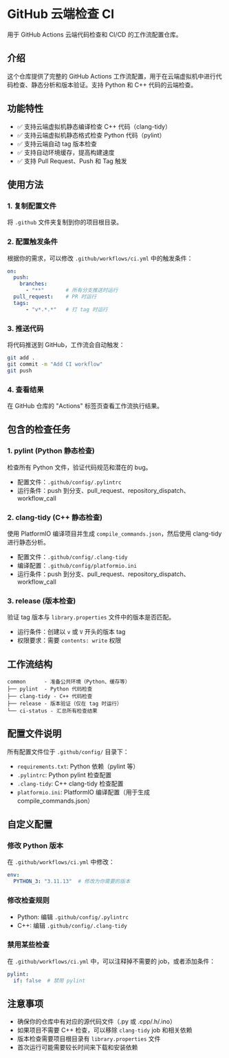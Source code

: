 
# GitHub 云端检查 CI

用于 GitHub Actions 云端代码检查和 CI/CD 的工作流配置仓库。

## 介绍

这个仓库提供了完整的 GitHub Actions 工作流配置，用于在云端虚拟机中进行代码检查、静态分析和版本验证。支持 Python 和 C++ 代码的云端检查。

## 功能特性

- ✅ 支持云端虚拟机静态编译检查 C++ 代码（clang-tidy）
- ✅ 支持云端虚拟机静态格式检查 Python 代码（pylint）
- ✅ 支持云端自动 tag 版本检查
- ✅ 支持自动环境缓存，提高构建速度
- ✅ 支持 Pull Request、Push 和 Tag 触发

## 使用方法

### 1. 复制配置文件

将 `.github` 文件夹复制到你的项目根目录。

### 2. 配置触发条件

根据你的需求，可以修改 `.github/workflows/ci.yml` 中的触发条件：

```yaml
on: 
  push:
    branches:
      - "**"       # 所有分支推送时运行
  pull_request:    # PR 时运行
  tags:
      - "v*.*.*"   # 打 tag 时运行
```

### 3. 推送代码

将代码推送到 GitHub，工作流会自动触发：

```bash
git add .
git commit -m "Add CI workflow"
git push
```

### 4. 查看结果

在 GitHub 仓库的 "Actions" 标签页查看工作流执行结果。

## 包含的检查任务

### 1. pylint (Python 静态检查)

检查所有 Python 文件，验证代码规范和潜在的 bug。

- 配置文件：`.github/config/.pylintrc`
- 运行条件：push 到分支、pull_request、repository_dispatch、workflow_call

### 2. clang-tidy (C++ 静态检查)

使用 PlatformIO 编译项目并生成 `compile_commands.json`，然后使用 clang-tidy 进行静态分析。

- 配置文件：`.github/config/.clang-tidy`
- 编译配置：`.github/config/platformio.ini`
- 运行条件：push 到分支、pull_request、repository_dispatch、workflow_call

### 3. release (版本检查)

验证 tag 版本与 `library.properties` 文件中的版本是否匹配。

- 运行条件：创建以 `v` 或 `V` 开头的版本 tag
- 权限要求：需要 `contents: write` 权限

## 工作流结构

```
common      - 准备公共环境（Python、缓存等）
├── pylint  - Python 代码检查
├── clang-tidy - C++ 代码检查
├── release - 版本验证（仅在 tag 时运行）
└── ci-status - 汇总所有检查结果
```

## 配置文件说明

所有配置文件位于 `.github/config/` 目录下：

- `requirements.txt`: Python 依赖（pylint 等）
- `.pylintrc`: Python pylint 检查配置
- `.clang-tidy`: C++ clang-tidy 检查配置
- `platformio.ini`: PlatformIO 编译配置（用于生成 compile_commands.json）

## 自定义配置

### 修改 Python 版本

在 `.github/workflows/ci.yml` 中修改：

```yaml
env:
  PYTHON_3: "3.11.13"  # 修改为你需要的版本
```

### 修改检查规则

- Python: 编辑 `.github/config/.pylintrc`
- C++: 编辑 `.github/config/.clang-tidy`

### 禁用某些检查

在 `.github/workflows/ci.yml` 中，可以注释掉不需要的 job，或者添加条件：

```yaml
pylint:
  if: false  # 禁用 pylint
```

## 注意事项

- 确保你的仓库中有对应的源代码文件（.py 或 .cpp/.h/.ino）
- 如果项目不需要 C++ 检查，可以移除 `clang-tidy` job 和相关依赖
- 版本检查需要项目根目录有 `library.properties` 文件
- 首次运行可能需要较长时间来下载和安装依赖




